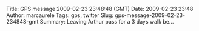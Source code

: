 Title: GPS message 2009-02-23 23:48:48 (GMT)
Date: 2009-02-23 23:48
Author: marcaurele
Tags: gps, twitter
Slug: gps-message-2009-02-23-234848-gmt
Summary: Leaving Arthur pass for a 3 days walk be...

<div id="gmap_20090223_154848" class="gmap"></div><script type="text/javascript">var gmap_20090223_154848={latitude:-42.9423,longitude:171.563,date:"2009-02-23 23:48:48 GMT",message:"Leaving Arthur pass for a 3 days walk between edwards and hawton huts through Tarn saddle. See ya!"};</script><script type="text/javascript" src="http://maps.google.com/maps?file=api&v=2&key=ABQIAAAAQAIOvERX26PIpIrh8sl_gRTtWEQBmOtJcMt1yzdnv7RWxqz1XxS_KYfmkM8Ye2Ypnzn4_F4H1HTKLQ"></script><script type="text/javascript" src="/theme/js/syl_googlemaps.js"></script>

